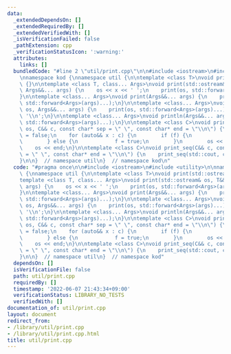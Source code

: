 ```yaml
---
data:
  _extendedDependsOn: []
  _extendedRequiredBy: []
  _extendedVerifiedWith: []
  _isVerificationFailed: false
  _pathExtension: cpp
  _verificationStatusIcon: ':warning:'
  attributes:
    links: []
  bundledCode: "#line 2 \"util/print.cpp\"\n\n#include <iostream>\n#include <utility>\n\
    \nnamespace kod {\nnamespace util {\n\ntemplate <class T>\nvoid print(std::ostream&)\
    \ {}\n\ntemplate <class T, class... Args>\nvoid print(std::ostream& os, T&& x,\
    \ Args&&... args) {\n    os << x << ' ';\n    print(os, std::forward<Args>(args)...);\n\
    }\n\ntemplate <class... Args>\nvoid print(Args&&... args) {\n    print(std::cout,\
    \ std::forward<Args>(args)...);\n}\n\ntemplate <class... Args>\nvoid println(std::ostream&\
    \ os, Args&&... args) {\n    print(os, std::forward<Args>(args)...);\n    os <<\
    \ '\\n';\n}\n\ntemplate <class... Args>\nvoid println(Args&&... args) {\n    println(std::cout,\
    \ std::forward<Args>(args)...);\n}\n\ntemplate <class C>\nvoid print_seq(std::ostream&\
    \ os, C&& c, const char* sep = \" \", const char* end = \"\\n\") {\n    bool f\
    \ = false;\n    for (auto&& x : c) {\n        if (f) {\n            os << sep;\n\
    \        } else {\n            f = true;\n        }\n        os << x;\n    }\n\
    \    os << end;\n}\n\ntemplate <class C>\nvoid print_seq(C&& c, const char* sep\
    \ = \" \", const char* end = \"\\n\") {\n    print_seq(std::cout, c, sep, end);\n\
    }\n\n}  // namespace util\n}  // namespace kod\n"
  code: "#pragma once\n\n#include <iostream>\n#include <utility>\n\nnamespace kod\
    \ {\nnamespace util {\n\ntemplate <class T>\nvoid print(std::ostream&) {}\n\n\
    template <class T, class... Args>\nvoid print(std::ostream& os, T&& x, Args&&...\
    \ args) {\n    os << x << ' ';\n    print(os, std::forward<Args>(args)...);\n\
    }\n\ntemplate <class... Args>\nvoid print(Args&&... args) {\n    print(std::cout,\
    \ std::forward<Args>(args)...);\n}\n\ntemplate <class... Args>\nvoid println(std::ostream&\
    \ os, Args&&... args) {\n    print(os, std::forward<Args>(args)...);\n    os <<\
    \ '\\n';\n}\n\ntemplate <class... Args>\nvoid println(Args&&... args) {\n    println(std::cout,\
    \ std::forward<Args>(args)...);\n}\n\ntemplate <class C>\nvoid print_seq(std::ostream&\
    \ os, C&& c, const char* sep = \" \", const char* end = \"\\n\") {\n    bool f\
    \ = false;\n    for (auto&& x : c) {\n        if (f) {\n            os << sep;\n\
    \        } else {\n            f = true;\n        }\n        os << x;\n    }\n\
    \    os << end;\n}\n\ntemplate <class C>\nvoid print_seq(C&& c, const char* sep\
    \ = \" \", const char* end = \"\\n\") {\n    print_seq(std::cout, c, sep, end);\n\
    }\n\n}  // namespace util\n}  // namespace kod"
  dependsOn: []
  isVerificationFile: false
  path: util/print.cpp
  requiredBy: []
  timestamp: '2022-06-07 21:43:34+09:00'
  verificationStatus: LIBRARY_NO_TESTS
  verifiedWith: []
documentation_of: util/print.cpp
layout: document
redirect_from:
- /library/util/print.cpp
- /library/util/print.cpp.html
title: util/print.cpp
---
```

